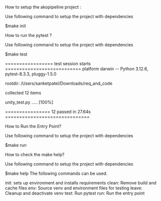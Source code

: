 How to setup the akopipeline project :

Use following command to setup the project with dependencies 

$make init

How to run the pytest ?

Use following command to setup the project with dependencies 

$make test

================= test session starts ===========================
platform darwin -- Python 3.12.6, pytest-8.3.3, pluggy-1.5.0

rootdir: /Users/sanketpatel/Downloads/req_and_code

collected 12 items 

unity_test.py .....                                         [100%]

================ 12 passed in 27.64s ==============================


How to Run the Entry Point?

Use following command to setup the project with dependencies 

$make run

How to check the make help?

Use following command to setup the project with dependencies 

$make help
The following commands can be used.

init:  sets up environment and installs requirements
clean:  Remove build and cache files
env:  Source venv and environment files for testing
leave:  Cleanup and deactivate venv
test:  Run pytest
run: Run the entry point